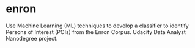 # enron
Use Machine Learning (ML) techniques to develop a classifier to identify Persons of Interest (POIs) from the Enron Corpus.  Udacity Data Analyst Nanodegree project.
